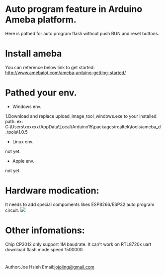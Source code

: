 # Auto program feature in Arduino Ameba platform.

Here is pathed for auto program flash without push BUN and reset buttons.

# Install ameba
You can reference below link to get started: http://www.amebaiot.com/ameba-arduino-getting-started/

# Pathed your env.

* Windows env.

1.Download and replace upload_image_tool_windows.exe to your installed path.
ex: C:\Users\xxxxxx\AppData\Local\Arduino15\packages\realtek\tools\ameba_d_tools\1.0.5

* Linux env.

not yet.

* Apple env.

not yet.

# Hardware modication:
It needs to add special compoments likes ESP8266/ESP32 auto program circuit.
![](https://i.stack.imgur.com/fMrDh.png?raw=true)

# Other infomations:
Chip CP2012 only support 1M baudrate. It can't work on RTL8720x uart download flash mode speed 1500000.

#
Author:Joe Hsieh
Email:jojoling@gmail.com
